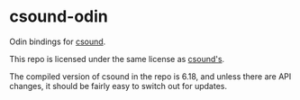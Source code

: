 # csound-odin
Odin bindings for [csound](https://github.com/csound/csound).

This repo is licensed under the same license as [csound's](https://github.com/csound/csound/?tab=LGPL-2.1-1-ov-file#readme).

The compiled version of csound in the repo is 6.18, and unless there are API changes, it should be fairly easy to switch out for updates.
